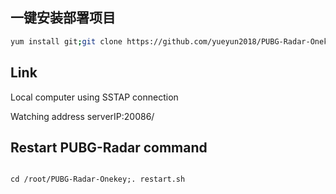 ## 一键安装部署项目
```bash
yum install git;git clone https://github.com/yueyun2018/PUBG-Radar-Onekey.git; chmod +x . /root/PUBG-Cloud-Radar/update.sh;. /root/PUBG-Cloud-Radar/update.sh
```

## Link
Local computer using SSTAP connection

Watching address serverIP:20086/

## Restart PUBG-Radar command
```

cd /root/PUBG-Radar-Onekey;. restart.sh
```
